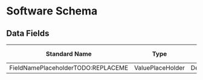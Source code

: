 # Software Schema



## Data Fields

| Standard Name | Type | Description | Sample Value |
|--------|---------|-------|-------|
| FieldNamePlaceholderTODO:REPLACEME | ValuePlaceHolder | DescriptionPlaceHolder | `` |